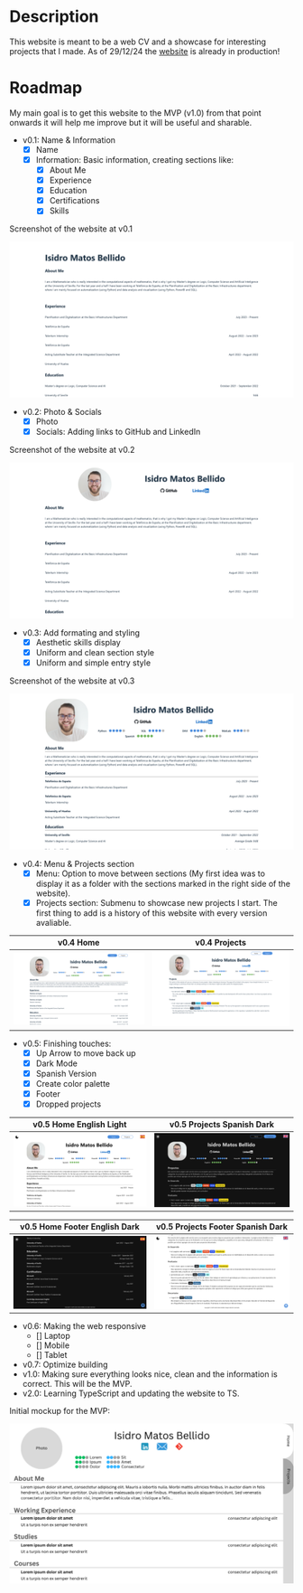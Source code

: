 # Description
This website is meant to be a web CV and a showcase for interesting projects that I made. As of 29/12/24 the [website](https://isimatosbe.es/) is already in production!

# Roadmap
My main goal is to get this website to the MVP (v1.0) from that point onwards it will help me improve but it will be useful and sharable.

- v0.1: Name & Information
    - [x] Name
    - [x] Information: Basic information, creating sections like:
        - [x] About Me
        - [x] Experience
        - [x] Education
        - [x] Certifications
        - [x] Skills

Screenshot of the website at v0.1 

![Screenshot v0.1](/src/imgs/history/v0.1.png)
- v0.2: Photo & Socials
    - [x] Photo
    - [x] Socials: Adding links to GitHub and LinkedIn

Screenshot of the website at v0.2 

![Screenshot v0.2](/src/imgs/history/v0.2.png)
- v0.3: Add formating and styling
    - [x] Aesthetic skills display
    - [x] Uniform and clean section style
    - [x] Uniform and simple entry style

Screenshot of the website at v0.3 

![Screenshot v0.3](/src/imgs/history/v0.3.png)
- v0.4: Menu & Projects section
    - [x] Menu: Option to move between sections (My first idea was to display it as a folder with the sections marked in the right side of the website).
    - [x] Projects section: Submenu to showcase new projects I start. The first thing to add is a history of this website with every version avaliable.

v0.4 Home | v0.4 Projects
:-------------------------:|:-------------------------:
![Screenshot v0.4 Home](/src/imgs/history/v0.4%20-%20Home.png) | ![Screenshot v0.4 Projects](/src/imgs/history/v0.4%20-%20Projects.png)

- v0.5: Finishing touches:
    - [x] Up Arrow to move back up
    - [x] Dark Mode
    - [x] Spanish Version
    - [x] Create color palette
    - [x] Footer
    - [x] Dropped projects

v0.5 Home English Light | v0.5 Projects Spanish Dark
:-------------------------:|:-------------------------:
![Screenshot v0.5 Home English Light](/src/imgs/history/v0.5%20-%20Home%20-%20Eng%20-%20Light.png) | ![v0.5 Projects Spanish Dark](/src/imgs/history/v0.5%20-%20Projects%20-%20Spa%20-%20Dark.png)

v0.5 Home Footer English Dark | v0.5 Projects Footer Spanish Dark
:-------------------------:|:-------------------------:
![Screenshot v0.5 Home Footer English Dark](/src/imgs/history/v0.5%20-%20Footer%20-%20Eng%20-%20Dark.png) | ![Screenshot v0.5 Projects Footer Spanish Dark](/src/imgs/history/v0.5%20-%20Footer%20-%20Spa%20-%20Light.png)

- v0.6: Making the web responsive
    - [] Laptop
    - [] Mobile
    - [] Tablet
- v0.7: Optimize building
- v1.0: Making sure everything looks nice, clean and the information is correct. This will be the MVP. 
- v2.0: Learning TypeScript and updating the website to TS.

Initial mockup for the MVP:

![Mockup](/src/imgs/history/Initial-Mockup.png)